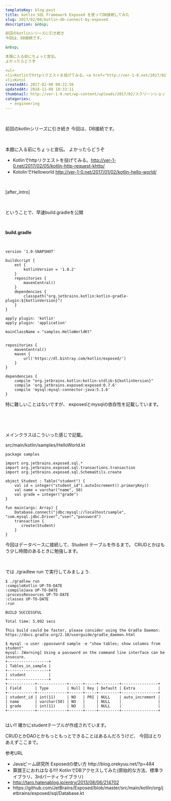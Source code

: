 ```yaml
---
templateKey: blog-post
title: kotlin SQL Framework Exposed を使ってDB接続してみた
slug: 2017/02/08/kotlin-db-connect-by-exposed
description: &nbsp;

前回のkotlinシリーズに引き続き
今回は、DB接続です。

&nbsp;

本題に入る前にちょっと宣伝。
よかったらどうぞ

<ul>
<li>Kotlinでhttpリクエストを投げてみる。<a href="http://ver-1-0.net/2017/02/05/kotlin-http-request-khttp/" target="_blank" rel="noopener noreferrer">http://ver-1-0.net/2017/02/05/kotlin-http-request-khttp/</a></li>
<li>Kotol
createdAt: 2017-02-08 00:22:56
updatedAt: 2018-11-08 18:33:11
thumbnail: http://ver-1-0.net/wp-content/uploads/2017/02/スクリーンショット-2017-02-05-22.49.48.png
categories: 
  - engineering
---
```


&nbsp;

前回のkotlinシリーズに引き続き
今回は、DB接続です。

&nbsp;

本題に入る前にちょっと宣伝。
よかったらどうぞ

<ul>
<li>Kotlinでhttpリクエストを投げてみる。<a href="http://ver-1-0.net/2017/02/05/kotlin-http-request-khttp/" target="_blank" rel="noopener noreferrer">http://ver-1-0.net/2017/02/05/kotlin-http-request-khttp/</a></li>
<li>KotolinでHelloworld <a href="http://ver-1-0.net/2017/01/02/kotlin-hello-world/" target="_blank" rel="noopener noreferrer">http://ver-1-0.net/2017/01/02/kotlin-hello-world/</a></li>
</ul>

&nbsp;

[after_intro]

&nbsp;

ということで、早速build.gradleを公開

&nbsp;

<strong>build.gradle</strong>

&nbsp;
<pre><code class="language-groovy">version '1.0-SNAPSHOT'
 
buildscript {
    ext {
        kotlinVersion = '1.0.2'
    }
    repositories {
        mavenCentral()
    }
    dependencies {
        classpath("org.jetbrains.kotlin:kotlin-gradle-plugin:${kotlinVersion}")
    }
}
 
apply plugin: 'kotlin'
apply plugin: 'application'

mainClassName = "samples.HelloWorldKt"

 
repositories {
    mavenCentral()
    maven {
        url('https://dl.bintray.com/kotlin/exposed/')
    }
}
 
dependencies {
    compile "org.jetbrains.kotlin:kotlin-stdlib:${kotlinVersion}"
    compile 'org.jetbrains.exposed:exposed:0.7.6'
    compile 'mysql:mysql-connector-java:5.1.6'
}
</code></pre>
特に難しいことはないですが、
exposedとmysqlの依存性を記載しています。

&nbsp;

&nbsp;

メインクラスはこういった感じで記載。

src/main/kotlin/samples/HelloWorld.kt


<pre><code class="language-kotlin">package samples

import org.jetbrains.exposed.sql.*
import org.jetbrains.exposed.sql.transactions.transaction
import org.jetbrains.exposed.sql.SchemaUtils.create

object Student : Table("student") {
    val id = integer("student_id").autoIncrement().primaryKey()
    val name = varchar("name", 50)
    val grade = integer("grade")
}

fun main(args: Array) {
    Database.connect("jdbc:mysql://localhost/sample", "com.mysql.jdbc.Driver","user","password")
    transaction {
       create(Student)
    }
}
</code></pre>
今回はデータベースに接続して、Student テーブルを作るまで。
CRUDとかはもう少し時間のあるときに勉強します。

&nbsp;

では ./gradlew run で実行してみましょう.
<pre><code class="language-bash">$ ./gradlew run
:compileKotlin UP-TO-DATE
:compileJava UP-TO-DATE
:processResources UP-TO-DATE
:classes UP-TO-DATE
:run

BUILD SUCCESSFUL

Total time: 5.092 secs

This build could be faster, please consider using the Gradle Daemon: https://docs.gradle.org/2.10/userguide/gradle_daemon.html

$ mysql -u user -ppassword sample -e "show tables; show columns from student"
mysql: [Warning] Using a password on the command line interface can be insecure.
+------------------+
| Tables_in_sample |
+------------------+
| student          |
+------------------+
+------------+-------------+------+-----+---------+----------------+
| Field      | Type        | Null | Key | Default | Extra          |
+------------+-------------+------+-----+---------+----------------+
| student_id | int(11)     | NO   | PRI | NULL    | auto_increment |
| name       | varchar(50) | NO   |     | NULL    |                |
| grade      | int(11)     | NO   |     | NULL    |                |
+------------+-------------+------+-----+---------+----------------+

</code></pre>
はい!!
確かにstudentテーブルが作成されています。

CRUDとかDAOとかもっともっとできることはあるんだろうけど、
今回はとりあえずここまで。

参考URL

<ul>
 	<li>Javaビーム研究所 Exposedの使い方 http://blog.orekyuu.net/?p=484</li>
 	<li>算譜王におれはなる!!!! KotlinでDBアクセスしてみた(原始的な方法、標準ライブラリ、3rdパーティライブラリ)</li>
 	<li><a href="http://taro.hatenablog.jp/entry/2013/08/06/214702">http://taro.hatenablog.jp/entry/2013/08/06/214702</a></li>
 	<li>https://github.com/JetBrains/Exposed/blob/master/src/main/kotlin/org/jetbrains/exposed/sql/Database.kt</li>
</ul>

&nbsp;
